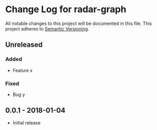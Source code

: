 # Change Log for radar-graph
All notable changes to this project will be documented in this file.
This project adheres to [Semantic Versioning](http://semver.org/).

## Unreleased

### Added
- Feature x

### Fixed
- Bug y

## 0.0.1 - 2018-01-04
- Initial release

[Unreleased]: https://github.com/craigmorten/radar-graph/v0.0.1...HEAD
